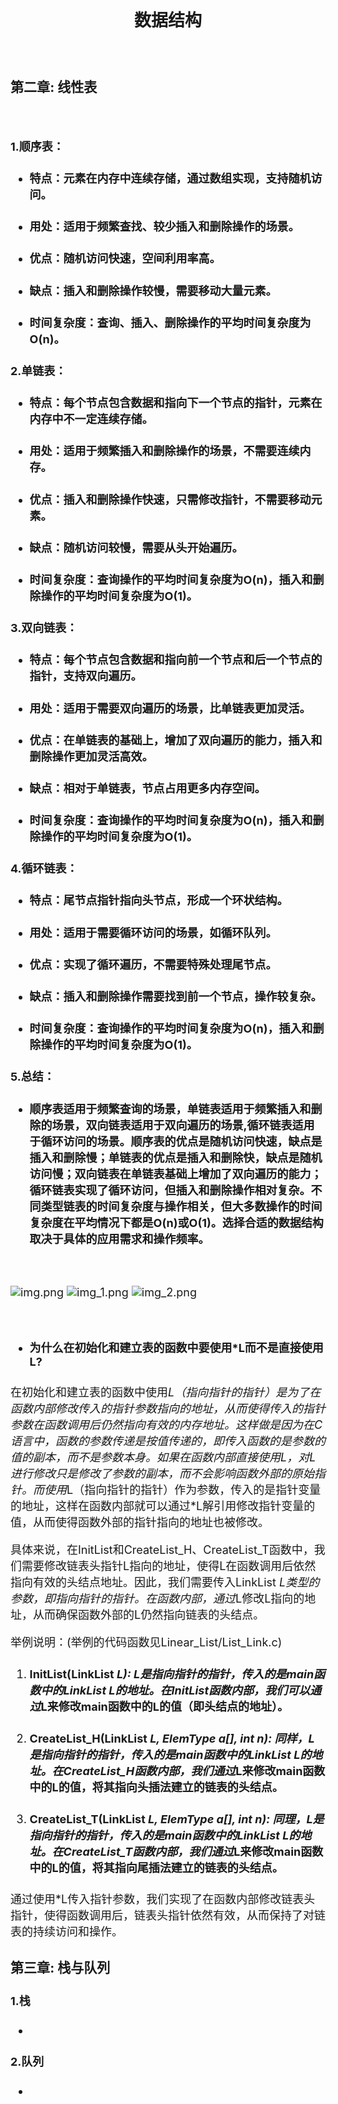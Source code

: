 <span style="font-size: 18px;">  

##    <center>数据结构<center>
<br>

### 第二章: 线性表
<br>

#### 1.顺序表：
* #### 特点：元素在内存中连续存储，通过数组实现，支持随机访问。
* #### 用处：适用于频繁查找、较少插入和删除操作的场景。
* #### 优点：随机访问快速，空间利用率高。
* #### 缺点：插入和删除操作较慢，需要移动大量元素。
* #### 时间复杂度：查询、插入、删除操作的平均时间复杂度为O(n)。

#### 2.单链表：
* #### 特点：每个节点包含数据和指向下一个节点的指针，元素在内存中不一定连续存储。
* #### 用处：适用于频繁插入和删除操作的场景，不需要连续内存。
* #### 优点：插入和删除操作快速，只需修改指针，不需要移动元素。
* #### 缺点：随机访问较慢，需要从头开始遍历。
* #### 时间复杂度：查询操作的平均时间复杂度为O(n)，插入和删除操作的平均时间复杂度为O(1)。

#### 3.双向链表：
* #### 特点：每个节点包含数据和指向前一个节点和后一个节点的指针，支持双向遍历。
* #### 用处：适用于需要双向遍历的场景，比单链表更加灵活。
* #### 优点：在单链表的基础上，增加了双向遍历的能力，插入和删除操作更加灵活高效。
* #### 缺点：相对于单链表，节点占用更多内存空间。
* #### 时间复杂度：查询操作的平均时间复杂度为O(n)，插入和删除操作的平均时间复杂度为O(1)。

#### 4.循环链表：
* #### 特点：尾节点指针指向头节点，形成一个环状结构。
* #### 用处：适用于需要循环访问的场景，如循环队列。
* #### 优点：实现了循环遍历，不需要特殊处理尾节点。
* #### 缺点：插入和删除操作需要找到前一个节点，操作较复杂。
* #### 时间复杂度：查询操作的平均时间复杂度为O(n)，插入和删除操作的平均时间复杂度为O(1)。

#### 5.总结：

* #### 顺序表适用于频繁查询的场景，单链表适用于频繁插入和删除的场景，双向链表适用于双向遍历的场景,循环链表适用于循环访问的场景。顺序表的优点是随机访问快速，缺点是插入和删除慢；单链表的优点是插入和删除快，缺点是随机访问慢；双向链表在单链表基础上增加了双向遍历的能力；循环链表实现了循环访问，但插入和删除操作相对复杂。不同类型链表的时间复杂度与操作相关，但大多数操作的时间复杂度在平均情况下都是O(n)或O(1)。选择合适的数据结构取决于具体的应用需求和操作频率。

<br>

![img.png](img.png)
![img_1.png](img_1.png)
![img_2.png](img_2.png)

<br>

* #### 为什么在初始化和建立表的函数中要使用*L而不是直接使用L?

在初始化和建立表的函数中使用*L（指向指针的指针）是为了在函数内部修改传入的指针参数指向的地址，从而使得传入的指针参数在函数调用后仍然指向有效的内存地址。这样做是因为在C语言中，函数的参数传递是按值传递的，即传入函数的是参数的值的副本，而不是参数本身。如果在函数内部直接使用L，对L进行修改只是修改了参数的副本，而不会影响函数外部的原始指针。而使用*L（指向指针的指针）作为参数，传入的是指针变量的地址，这样在函数内部就可以通过*L解引用修改指针变量的值，从而使得函数外部的指针指向的地址也被修改。

具体来说，在InitList和CreateList_H、CreateList_T函数中，我们需要修改链表头指针L指向的地址，使得L在函数调用后依然指向有效的头结点地址。因此，我们需要传入LinkList *L类型的参数，即指向指针的指针。在函数内部，通过*L修改L指向的地址，从而确保函数外部的L仍然指向链表的头结点。

举例说明：(举例的代码函数见Linear_List/List_Link.c)

1. #### InitList(LinkList *L): L是指向指针的指针，传入的是main函数中的LinkList L的地址。在InitList函数内部，我们可以通过*L来修改main函数中的L的值（即头结点的地址）。

2. #### CreateList_H(LinkList *L, ElemType a[], int n): 同样，L是指向指针的指针，传入的是main函数中的LinkList L的地址。在CreateList_H函数内部，我们通过*L来修改main函数中的L的值，将其指向头插法建立的链表的头结点。

3. #### CreateList_T(LinkList *L, ElemType a[], int n): 同理，L是指向指针的指针，传入的是main函数中的LinkList L的地址。在CreateList_T函数内部，我们通过*L来修改main函数中的L的值，将其指向尾插法建立的链表的头结点。

通过使用*L传入指针参数，我们实现了在函数内部修改链表头指针，使得函数调用后，链表头指针依然有效，从而保持了对链表的持续访问和操作。



### 第三章: 栈与队列
#### 1.栈
* ####
#### 2.队列
* ####

</span>